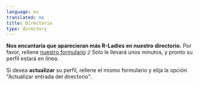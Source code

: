 ```yaml
---
language: es
translated: no
title: Directorio
type: directory
---
```


**Nos encantaría que aparecieran más R-Ladies en nuestro directorio.**
Por favor, rellene [nuestro formulario](/form/directory-update) ¡!
Solo le llevará unos minutos, y pronto su perfil estará en línea.

Si desea **actualizar** su perfil, rellene el mismo formulario y elija la opción "Actualizar entrada del directorio".
